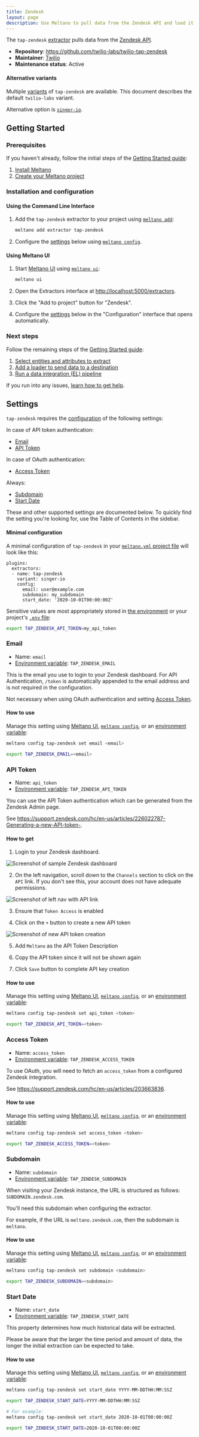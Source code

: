 ```yaml
---
title: Zendesk
layout: page
description: Use Meltano to pull data from the Zendesk API and load it into Snowflake, PostgreSQL, and more
---
```



The `tap-zendesk` [extractor](https://meltano.com/plugins/extractors/) pulls data from the [Zendesk API](https://developer.zendesk.com/rest_api).

- **Repository**: <https://github.com/twilio-labs/twilio-tap-zendesk>
- **Maintainer**: [Twilio](https://www.twilio.com/)
- **Maintenance status**: Active

#### Alternative variants

Multiple [variants](https://meltano.com/docs/plugins.html#variants) of `tap-zendesk` are available.
This document describes the default `twilio-labs` variant.

Alternative option is [`singer-io`](./zendesk--singer-io.html).

## Getting Started

### Prerequisites

If you haven't already, follow the initial steps of the [Getting Started guide](https://meltano.com/docs/getting-started.html):

1. [Install Meltano](https://meltano.com/docs/getting-started.html#install-meltano)
1. [Create your Meltano project](https://meltano.com/docs/getting-started.html#create-your-meltano-project)

### Installation and configuration

#### Using the Command Line Interface

1. Add the `tap-zendesk` extractor to your project using [`meltano add`](https://meltano.com/docs/command-line-interface.html#add):

    ```bash
    meltano add extractor tap-zendesk
    ```

1. Configure the [settings](#settings) below using [`meltano config`](https://meltano.com/docs/command-line-interface.html#config).

#### Using Meltano UI

1. Start [Meltano UI](https://meltano.com/docs/ui.html) using [`meltano ui`](https://meltano.com/docs/command-line-interface.html#ui):

    ```bash
    meltano ui
    ```

1. Open the Extractors interface at <http://localhost:5000/extractors>.
1. Click the "Add to project" button for "Zendesk".
1. Configure the [settings](#settings) below in the "Configuration" interface that opens automatically.

### Next steps

Follow the remaining steps of the [Getting Started guide](https://meltano.com/docs/getting-started.html):

1. [Select entities and attributes to extract](https://meltano.com/docs/getting-started.html#select-entities-and-attributes-to-extract)
1. [Add a loader to send data to a destination](https://meltano.com/docs/getting-started.html#add-a-loader-to-send-data-to-a-destination)
1. [Run a data integration (EL) pipeline](https://meltano.com/docs/getting-started.html#run-a-data-integration-el-pipeline)

If you run into any issues, [learn how to get help](https://meltano.com/docs/getting-help.html).

## Settings

`tap-zendesk` requires the [configuration](https://meltano.com/docs/configuration.html) of the following settings:

In case of API token authentication:

- [Email](#email)
- [API Token](#api-token)

In case of OAuth authentication:

- [Access Token](#access-token)

Always:

- [Subdomain](#subdomain)
- [Start Date](#start-date)

These and other supported settings are documented below.
To quickly find the setting you're looking for, use the Table of Contents in the sidebar.

#### Minimal configuration

A minimal configuration of `tap-zendesk` in your [`meltano.yml` project file](https://meltano.com/docs/project.html#meltano-yml-project-file) will look like this:

```yml{5-8}
plugins:
  extractors:
  - name: tap-zendesk
    variant: singer-io
    config:
      email: user@example.com
      subdomain: my_subdomain
      start_date: '2020-10-01T00:00:00Z'
```

Sensitive values are most appropriately stored in [the environment](https://meltano.com/docs/configuration.html#configuring-settings) or your project's [`.env` file](https://meltano.com/docs/project.html#env):

```bash
export TAP_ZENDESK_API_TOKEN=my_api_token
```

### Email

- Name: `email`
- [Environment variable](https://meltano.com/docs/configuration.html#configuring-settings): `TAP_ZENDESK_EMAIL`

This is the email you use to login to your Zendesk dashboard. For API Authentication, `/token` is automatically appended to the email address and is not required in the configuration.

Not necessary when using OAuth authentication and setting [Access Token](#access-token).

#### How to use

Manage this setting using [Meltano UI](#using-meltano-ui), [`meltano config`](https://meltano.com/docs/command-line-interface.html#config), or an [environment variable](https://meltano.com/docs/configuration.html#configuring-settings):

```bash
meltano config tap-zendesk set email <email>

export TAP_ZENDESK_EMAIL=<email>
```

### API Token

- Name: `api_token`
- [Environment variable](https://meltano.com/docs/configuration.html#configuring-settings): `TAP_ZENDESK_API_TOKEN`

You can use the API Token authentication which can be generated from the Zendesk Admin page.

See <https://support.zendesk.com/hc/en-us/articles/226022787-Generating-a-new-API-token->.

#### How to get

1. Login to your Zendesk dashboard.

![Screenshot of sample Zendesk dashboard](/images/tap-zendesk/01-zendesk-docs.png)

2. On the left navigation, scroll down to the `Channels` section to click on the `API` link. If you don't see this, your account does not have adequate permissions.

![Screenshot of left nav with API link](/images/tap-zendesk/02-zendesk-docs.png)

3. Ensure that `Token Access` is enabled

4. Click on the `+` button to create a new API token

![Screenshot of new API token creation](/images/tap-zendesk/03-zendesk-docs.png)

5. Add `Meltano` as the API Token Description

6. Copy the API token since it will not be shown again

7. Click `Save` button to complete API key creation

#### How to use

Manage this setting using [Meltano UI](#using-meltano-ui), [`meltano config`](https://meltano.com/docs/command-line-interface.html#config), or an [environment variable](https://meltano.com/docs/configuration.html#configuring-settings):

```bash
meltano config tap-zendesk set api_token <token>

export TAP_ZENDESK_API_TOKEN=<token>
```

### Access Token

- Name: `access_token`
- [Environment variable](https://meltano.com/docs/configuration.html#configuring-settings): `TAP_ZENDESK_ACCESS_TOKEN`

To use OAuth, you will need to fetch an `access_token` from a configured Zendesk integration.

See <https://support.zendesk.com/hc/en-us/articles/203663836>.

#### How to use

Manage this setting using [Meltano UI](#using-meltano-ui), [`meltano config`](https://meltano.com/docs/command-line-interface.html#config), or an [environment variable](https://meltano.com/docs/configuration.html#configuring-settings):

```bash
meltano config tap-zendesk set access_token <token>

export TAP_ZENDESK_ACCESS_TOKEN=<token>
```

### Subdomain

- Name: `subdomain`
- [Environment variable](https://meltano.com/docs/configuration.html#configuring-settings): `TAP_ZENDESK_SUBDOMAIN`

When visiting your Zendesk instance, the URL is structured as follows: `SUBDOMAIN.zendesk.com`.

You'll need this subdomain when configuring the extractor.

For example, if the URL is `meltano.zendesk.com`, then the subdomain is `meltano`.

#### How to use

Manage this setting using [Meltano UI](#using-meltano-ui), [`meltano config`](https://meltano.com/docs/command-line-interface.html#config), or an [environment variable](https://meltano.com/docs/configuration.html#configuring-settings):

```bash
meltano config tap-zendesk set subdomain <subdomain>

export TAP_ZENDESK_SUBDOMAIN=<subdomain>
```

### Start Date

- Name: `start_date`
- [Environment variable](https://meltano.com/docs/configuration.html#configuring-settings): `TAP_ZENDESK_START_DATE`

This property determines how much historical data will be extracted.

Please be aware that the larger the time period and amount of data, the longer the initial extraction can be expected to take.

#### How to use

Manage this setting using [Meltano UI](#using-meltano-ui), [`meltano config`](https://meltano.com/docs/command-line-interface.html#config), or an [environment variable](https://meltano.com/docs/configuration.html#configuring-settings):

```bash
meltano config tap-zendesk set start_date YYYY-MM-DDTHH:MM:SSZ

export TAP_ZENDESK_START_DATE=YYYY-MM-DDTHH:MM:SSZ

# For example:
meltano config tap-zendesk set start_date 2020-10-01T00:00:00Z

export TAP_ZENDESK_START_DATE=2020-10-01T00:00:00Z
```
